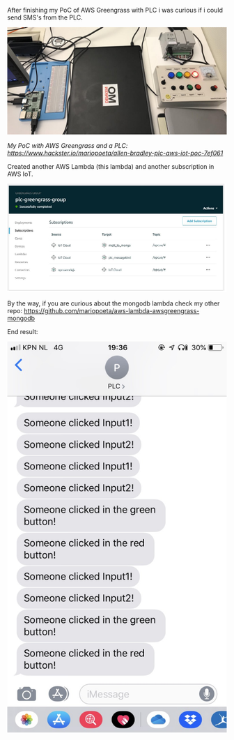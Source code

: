 After finishing my PoC of AWS Greengrass with PLC i was curious if i could send SMS's from the PLC.

![ABB PLC](PLC.jpg)

*My PoC with AWS Greengrass and a PLC: https://www.hackster.io/mariopoeta/allen-bradley-plc-aws-iot-poc-7ef061*

Created another AWS Lambda (this lambda) and another subscription in AWS IoT.

![sms_messagebird](sms_messagebird.jpg)

By the way, if you are curious about the mongodb lambda check my other repo: https://github.com/mariopoeta/aws-lambda-awsgreengrass-mongodb

End result:

![sms](SMS.jpeg)

